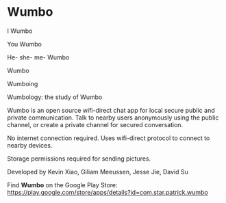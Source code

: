 # Wumbo

I Wumbo

You Wumbo

He- she- me- Wumbo

Wumbo

Wumboing

Wumbology: the study of Wumbo

Wumbo is an open source wifi-direct chat app for local secure public and private communication. Talk to nearby users anonymously using the public channel, or create a private channel for secured conversation.

No internet connection required. Uses wifi-direct protocol to connect to nearby devices.

Storage permissions required for sending pictures.

Developed by Kevin Xiao, Giliam Meeussen, Jesse Jie, David Su

Find **Wumbo** on the Google Play Store: https://play.google.com/store/apps/details?id=com.star.patrick.wumbo
